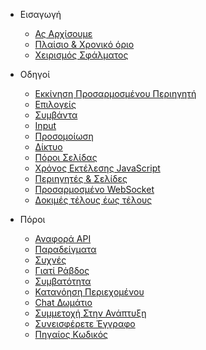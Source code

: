 
- Εισαγωγή

  - [Ας Αρχίσουμε](get-started/README.md)
  - [Πλαίσιο & Χρονικό όριο](context-and-timeout.md)
  - [Χειρισμός Σφάλματος](error-handling.md)

- Οδηγοί

  - [Εκκίνηση Προσαρμοσμένου Περιηγητή](custom-launch.md)
  - [Επιλογείς](selectors/README.md)
  - [Συμβάντα](events/README.md)
  - [Input](input.md)
  - [Προσομοίωση](emulation.md)
  - [Δίκτυο](network.md)
  - [Πόροι Σελίδας](page-resources/README.md)
  - [Χρόνος Εκτέλεσης JavaScript](javascript-runtime.md)
  - [Περιηγητές & Σελίδες](browsers-pages.md)
  - [Προσαρμοσμένο WebSocket](custom-websocket.md)
  - [Δοκιμές τέλους έως τέλους](end-to-end-testing.md)

- Πόροι

  - [Αναφορά API](api-reference.md)
  - [Παραδείγματα](examples.md)
  - [Συχνές](faq/README.md)
  - [Γιατί Ράβδος](why-rod.md)
  - [Συμβατότητα](compatibility.md)
  - [Κατανόηση Περιεχομένου](understand-context.md)
  - [Chat Δωμάτιο](chat-room.md)
  - [Συμμετοχή Στην Ανάπτυξη](join-development.md)
  - [Συνεισφέρετε Έγγραφο](contribute-doc.md)
  - [Πηγαίος Κωδικός](source-code.md)
